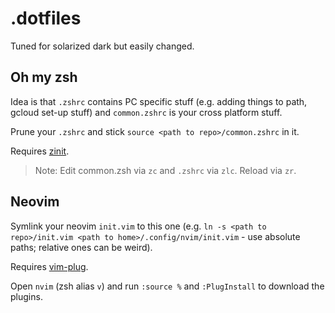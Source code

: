 # .dotfiles

Tuned for solarized dark but easily changed.

## Oh my zsh

Idea is that `.zshrc` contains PC specific stuff (e.g. adding things to path, gcloud set-up stuff) and `common.zshrc` is your cross platform stuff.

Prune your `.zshrc` and stick `source <path to repo>/common.zshrc` in it.

Requires [zinit](https://github.com/zdharma/zinit).

> Note: Edit common.zsh via `zc` and `.zshrc` via `zlc`. Reload via `zr`.

## Neovim

Symlink your neovim `init.vim` to this one (e.g. `ln -s <path to repo>/init.vim <path to home>/.config/nvim/init.vim` - use absolute paths; relative ones can be weird).

Requires [vim-plug](https://github.com/junegunn/vim-plug).

Open `nvim` (zsh alias `v`) and run `:source %` and `:PlugInstall` to download the plugins.
